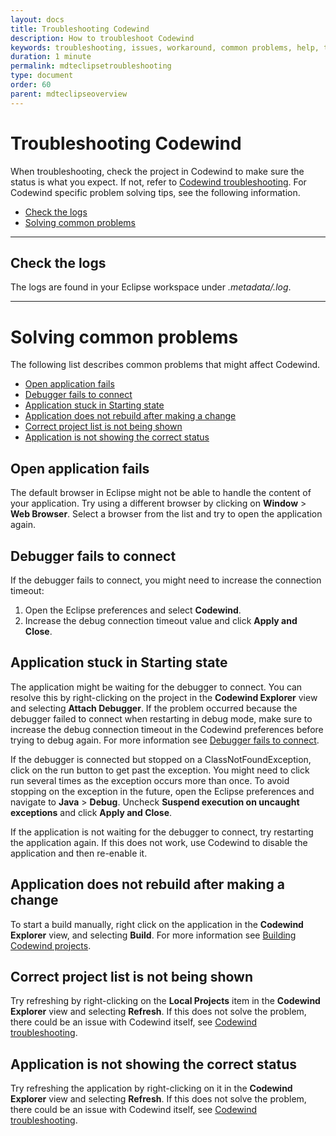 ```yaml
---
layout: docs
title: Troubleshooting Codewind
description: How to troubleshoot Codewind
keywords: troubleshooting, issues, workaround, common problems, help, tools, eclipse, check the logs, solving common problems, fail, stuck, not rebuild, not showing the correct
duration: 1 minute
permalink: mdteclipsetroubleshooting
type: document
order: 60
parent: mdteclipseoverview
---
```


# Troubleshooting Codewind

When troubleshooting, check the project in Codewind to make sure the status is what you expect.  If not, refer to [Codewind troubleshooting](troubleshooting.html).  For Codewind specific problem solving tips, see the following information.

* [Check the logs](#check-the-logs)
* [Solving common problems](#solving-common-problems)

---
## Check the logs
The logs are found in your Eclipse workspace under *.metadata/.log*.

---
# Solving common problems
The following list describes common problems that might affect Codewind.

- [Open application fails](#open-application-fails)
- [Debugger fails to connect](#debugger-fails-to-connect)
- [Application stuck in Starting state](#application-stuck-in-starting-state)
- [Application does not rebuild after making a change](#application-does-not-rebuild-after-making-a-change)
- [Correct project list is not being shown](#correct-project-list-is-not-being-shown)
- [Application is not showing the correct status](#application-is-not-showing-the-correct-status)

## Open application fails
The default browser in Eclipse might not be able to handle the content of your application.  Try using a different browser by clicking on **Window** > **Web Browser**.  Select a browser from the list and try to open the application again.

## Debugger fails to connect
If the debugger fails to connect, you might need to increase the connection timeout:
1. Open the Eclipse preferences and select **Codewind**.
2. Increase the debug connection timeout value and click **Apply and Close**.

## Application stuck in Starting state
The application might be waiting for the debugger to connect. You can resolve this by right-clicking on the project in the **Codewind Explorer** view and selecting **Attach Debugger**.  If the problem occurred because the debugger failed to connect when restarting in debug mode, make sure to increase the debug connection timeout in the Codewind preferences before trying to debug again. For more information see [Debugger fails to connect](#debugger-fails-to-connect).

If the debugger is connected but stopped on a ClassNotFoundException, click on the run button to get past the exception. You might need to click run several times as the exception occurs more than once. To avoid stopping on the exception in the future, open the Eclipse preferences and navigate to **Java** > **Debug**. Uncheck **Suspend execution on uncaught exceptions** and click **Apply and Close**.

If the application is not waiting for the debugger to connect, try restarting the application again. If this does not work, use Codewind to disable the application and then re-enable it.

## Application does not rebuild after making a change
To start a build manually, right click on the application in the **Codewind Explorer** view, and selecting **Build**.  For more information see [Building Codewind projects](mdteclipsebuildproject.html).

## Correct project list is not being shown
Try refreshing by right-clicking on the **Local Projects** item in the **Codewind Explorer** view and selecting **Refresh**. If this does not solve the problem, there could be an issue with Codewind itself, see [Codewind troubleshooting](troubleshooting.html).

## Application is not showing the correct status
Try refreshing the application by right-clicking on it in the **Codewind Explorer** view and selecting **Refresh**. If this does not solve the problem, there could be an issue with Codewind itself, see [Codewind troubleshooting](troubleshooting.html).
